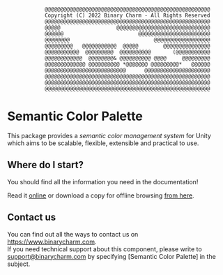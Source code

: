 ```
            @@@@@@@@@@@@@@@@@@@@@@@@@@@@@@@@@@@@@@@@@@@@@@@@@@@@@
            Copyright (C) 2022 Binary Charm - All Rights Reserved
            @@@@@@@@@@@@@@@@@@@@@@@@@@@@@@@@@@@@@@@@@@@@@@@@@@@@@
            @@@@@                  @@@@@@@@@@@@@@@@@@@@@@@@@@@@@@
            @@@@@@                        @@@@@@@@@@@@@@@@@@@@@@@
            @@@@@@@@                           @@@@@@@@@@@@@@@@@@
            @@@@@@@@@   @@@@@@@@@@@  @@@@@        @@@@@@@@@@@@@@@
            @@@@@@@@@@@  @@@@@@@@@  @@@@@@@@@@       (@@@@@@@@@@@
            @@@@@@@@@@@@  @@@@@@@@& @@@@@@@@@@ @@@@     @@@@@@@@@
            @@@@@@@@@@@@@ @@@@@@@@@@ *@@@@@@@ @@@@@@@@@*   @@@@@@
            @@@@@@@@@@@@@@@@@@@@@@@@@@      @@@@@@@@@@@@@@@@@@@@@
            @@@@@@@@@@@@@@@@@@@@@@@@@@@@@@@@@@@@@@@@@@@@@@@@@@@@@
            @@@@@@@@@@@@@@@@@@@@@@@@@@@@@@@@@@@@@@@@@@@@@@@@@@@@@
            @@@@@@@@@@@@@@@@@@@@@@@@@@@@@@@@@@@@@@@@@@@@@@@@@@@@@
```

# Semantic Color Palette #

This package provides a *semantic color management system* for Unity which aims
to be scalable, flexible, extensible and practical to use.


## Where do I start? ##

You should find all the information you need in the documentation!

Read it [online](https://www.binarycharm.com/tech/unity-semantic-color-palette/docs/lnluwEQMB3CWkHbsr5Ps6eLCXPhhQbCC/docfx)
or download a copy for offline browsing [from here](https://www.binarycharm.com/tech/unity-semantic-color-palette/docs/lnluwEQMB3CWkHbsr5Ps6eLCXPhhQbCC/com.binarycharm.semantic-color-palette_documentation.zip).

## Contact us ##

You can find out all the ways to contact us on https://www.binarycharm.com.  
If you need technical support about this component, please write to
support@binarycharm.com by specifying [Semantic Color Palette] in the subject.
